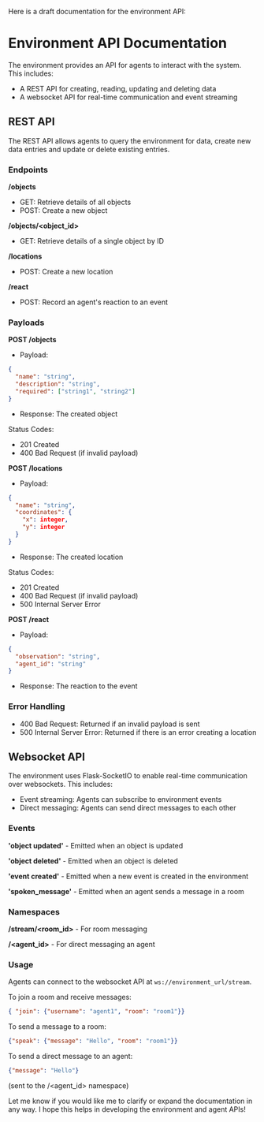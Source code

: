 Here is a draft documentation for the environment API:

# Environment API Documentation

The environment provides an API for agents to interact with the system. This includes:

- A REST API for creating, reading, updating and deleting data
- A websocket API for real-time communication and event streaming

## REST API

The REST API allows agents to query the environment for data, create new data entries and update or delete existing entries.

### Endpoints

**/objects**

- GET: Retrieve details of all objects 
- POST: Create a new object

**/objects/\<object_id>**

- GET: Retrieve details of a single object by ID

**/locations**

- POST: Create a new location

**/react**

- POST: Record an agent's reaction to an event 

### Payloads

**POST /objects**

- Payload:

```json
{
  "name": "string", 
  "description": "string", 
  "required": ["string1", "string2"] 
}
```

- Response: The created object

Status Codes:

- 201 Created 
- 400 Bad Request (if invalid payload)

**POST /locations**

- Payload: 

```json
{
  "name": "string",
  "coordinates": {
    "x": integer,
    "y": integer
  }
}
```

- Response: The created location

Status Codes: 

- 201 Created
- 400 Bad Request (if invalid payload)
- 500 Internal Server Error

**POST /react**

- Payload:

```json
{
  "observation": "string",
  "agent_id": "string" 
}
```

- Response: The reaction to the event

### Error Handling

- 400 Bad Request: Returned if an invalid payload is sent 
- 500 Internal Server Error: Returned if there is an error creating a location

## Websocket API

The environment uses Flask-SocketIO to enable real-time communication over websockets. This includes:

- Event streaming: Agents can subscribe to environment events 
- Direct messaging: Agents can send direct messages to each other

### Events

**'object updated'** - Emitted when an object is updated

**'object deleted'** - Emitted when an object is deleted

**'event created'** - Emitted when a new event is created in the environment

**'spoken_message'** - Emitted when an agent sends a message in a room

### Namespaces

**/stream/\<room_id>** - For room messaging

**/\<agent_id>** - For direct messaging an agent

### Usage

Agents can connect to the websocket API at `ws://environment_url/stream`.

To join a room and receive messages:

```json
{ "join": {"username": "agent1", "room": "room1"}} 
```

To send a message to a room:

```json
{"speak": {"message": "Hello", "room": "room1"}}
```

To send a direct message to an agent:

```json
{"message": "Hello"}
``` 
(sent to the /<agent_id> namespace)

Let me know if you would like me to clarify or expand the documentation in any way. I hope this helps in developing the environment and agent APIs!